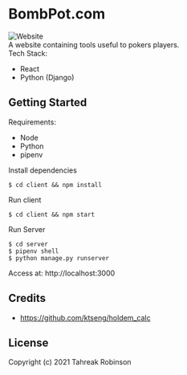 
# BombPot.com

![Website](https://i.ibb.co/2F71ycx/Screen-Shot-2021-12-24-at-10-19-58-PM.png)  
A website containing tools useful to pokers players.  
Tech Stack:
- React
- Python (Django)

## Getting Started

Requirements:
- Node
- Python
- pipenv

Install dependencies
```
$ cd client && npm install
```
Run client
```
$ cd client && npm start
```
Run Server
```
$ cd server
$ pipenv shell
$ python manage.py runserver
```

Access at: http://localhost:3000

## Credits

- https://github.com/ktseng/holdem_calc

## License

Copyright (c) 2021 Tahreak Robinson
